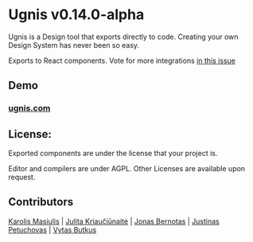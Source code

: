 # Ugnis v0.14.0-alpha

Ugnis is a Design tool that exports directly to code. Creating your own Design System has never been so easy.

Exports to React components. Vote for more integrations [in this issue](https://github.com/UgnisSoftware/ugnis/issues/1)

## Demo

### [ugnis.com](https://ugnis.com)

## License:

Exported components are under the license that your project is.

Editor and compilers are under AGPL. Other Licenses are available upon request.

## Contributors

[Karolis Masiulis](https://www.github.com/masiulis) | [Julita Kriaučiūnaitė](https://github.com/JulitorK) | [Jonas Bernotas](https://github.com/Djonix) | [Justinas Petuchovas](https://github.com/jpetuchovas) | [Vytas Butkus](http://vytasbutkus.com/)
